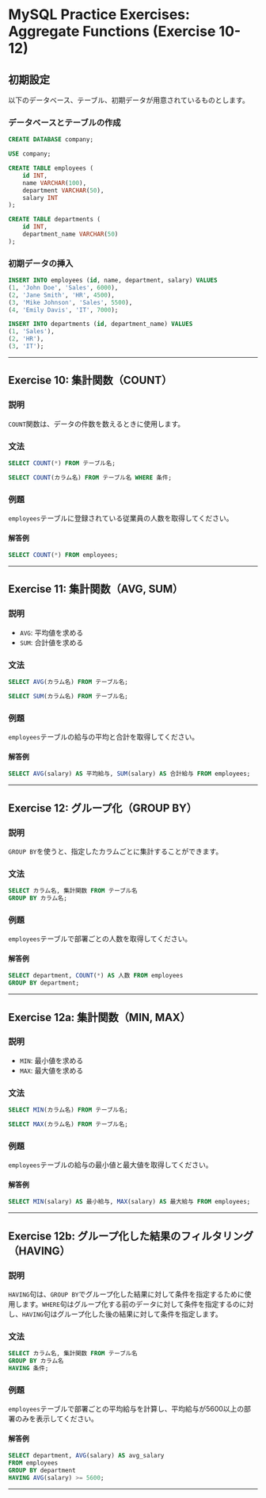 # MySQL Practice Exercises: Aggregate Functions (Exercise 10-12)

## 初期設定

以下のデータベース、テーブル、初期データが用意されているものとします。

### データベースとテーブルの作成

```sql
CREATE DATABASE company;

USE company;

CREATE TABLE employees (
    id INT,
    name VARCHAR(100),
    department VARCHAR(50),
    salary INT
);

CREATE TABLE departments (
    id INT,
    department_name VARCHAR(50)
);
```

### 初期データの挿入

```sql
INSERT INTO employees (id, name, department, salary) VALUES
(1, 'John Doe', 'Sales', 6000),
(2, 'Jane Smith', 'HR', 4500),
(3, 'Mike Johnson', 'Sales', 5500),
(4, 'Emily Davis', 'IT', 7000);

INSERT INTO departments (id, department_name) VALUES
(1, 'Sales'),
(2, 'HR'),
(3, 'IT');
```

---

## Exercise 10: 集計関数（COUNT）

### 説明

`COUNT`関数は、データの件数を数えるときに使用します。

### 文法

```sql
SELECT COUNT(*) FROM テーブル名;

SELECT COUNT(カラム名) FROM テーブル名 WHERE 条件;
```

### 例題

`employees`テーブルに登録されている従業員の人数を取得してください。

#### 解答例

```sql
SELECT COUNT(*) FROM employees;
```

---

## Exercise 11: 集計関数（AVG, SUM）

### 説明

* `AVG`: 平均値を求める
* `SUM`: 合計値を求める

### 文法

```sql
SELECT AVG(カラム名) FROM テーブル名;

SELECT SUM(カラム名) FROM テーブル名;
```

### 例題

`employees`テーブルの給与の平均と合計を取得してください。

#### 解答例

```sql
SELECT AVG(salary) AS 平均給与, SUM(salary) AS 合計給与 FROM employees;
```

---

## Exercise 12: グループ化（GROUP BY）

### 説明

`GROUP BY`を使うと、指定したカラムごとに集計することができます。

### 文法

```sql
SELECT カラム名, 集計関数 FROM テーブル名
GROUP BY カラム名;
```

### 例題

`employees`テーブルで部署ごとの人数を取得してください。

#### 解答例

```sql
SELECT department, COUNT(*) AS 人数 FROM employees
GROUP BY department;
```

---

## Exercise 12a: 集計関数（MIN, MAX）

### 説明

* `MIN`: 最小値を求める
* `MAX`: 最大値を求める

### 文法

```sql
SELECT MIN(カラム名) FROM テーブル名;

SELECT MAX(カラム名) FROM テーブル名;
```

### 例題

`employees`テーブルの給与の最小値と最大値を取得してください。

#### 解答例

```sql
SELECT MIN(salary) AS 最小給与, MAX(salary) AS 最大給与 FROM employees;
```

---

## Exercise 12b: グループ化した結果のフィルタリング（HAVING）

### 説明

`HAVING`句は、`GROUP BY`でグループ化した結果に対して条件を指定するために使用します。`WHERE`句はグループ化する前のデータに対して条件を指定するのに対し、`HAVING`句はグループ化した後の結果に対して条件を指定します。

### 文法

```sql
SELECT カラム名, 集計関数 FROM テーブル名
GROUP BY カラム名
HAVING 条件;
```

### 例題

`employees`テーブルで部署ごとの平均給与を計算し、平均給与が5600以上の部署のみを表示してください。

#### 解答例

```sql
SELECT department, AVG(salary) AS avg_salary
FROM employees
GROUP BY department
HAVING AVG(salary) >= 5600;
```

---